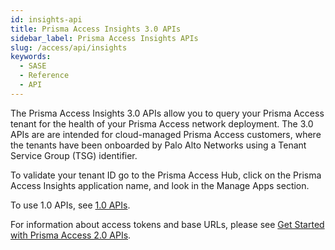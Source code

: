 ```yaml
---
id: insights-api
title: Prisma Access Insights 3.0 APIs
sidebar_label: Prisma Access Insights APIs
slug: /access/api/insights
keywords:
  - SASE
  - Reference
  - API
---
```


The Prisma Access Insights 3.0 APIs allow you to query your Prisma Access tenant for the health of your Prisma Access network deployment. The 3.0 APIs are are intended for cloud-managed Prisma Access customers, where the tenants have been onboarded by Palo Alto Networks using a Tenant Service Group (TSG) identifier.

To validate your tenant ID go to the Prisma Access Hub, click on the Prisma Access Insights application name, and look in the Manage Apps section.

To use 1.0 APIs, see [1.0 APIs](/access/api/insights/1.0).

For information about access tokens and base URLs, please see
[Get Started with Prisma Access 2.0 APIs](/access/docs/insights/getting_started-20).
